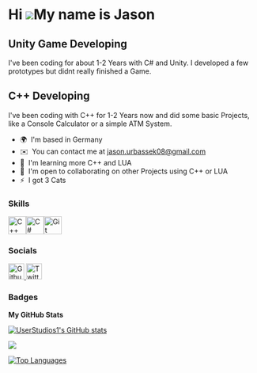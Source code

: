 Hi ![](https://user-images.githubusercontent.com/18350557/176309783-0785949b-9127-417c-8b55-ab5a4333674e.gif)My name is Jason
===============================================================================================================================================

Unity Game Developing
--------------------

I've been coding for about 1-2 Years with C# and Unity. I developed a few prototypes but didnt really finished a Game.

C++ Developing
---------------------

I've been coding with C++ for 1-2 Years now and did some basic Projects, like a Console Calculator or a simple ATM System.



* 🌍  I'm based in Germany
* ✉️  You can contact me at [jason.urbassek08@gmail.com](mailto:jason.urbassek08@gmail.com)
* 🧠  I'm learning more C++ and LUA
* 🤝  I'm open to collaborating on other Projects using C++ or LUA
* ⚡  I got 3 Cats

### Skills


<p align="left">
<a href="https://docs.microsoft.com/en-us/cpp/?view=msvc-170" target="_blank" rel="noreferrer"><img src="https://raw.githubusercontent.com/danielcranney/readme-generator/main/public/icons/skills/cplusplus-colored.svg" width="36" height="36" alt="C++" /></a><a href="https://docs.microsoft.com/en-us/dotnet/csharp/" target="_blank" rel="noreferrer"><img src="https://raw.githubusercontent.com/danielcranney/readme-generator/main/public/icons/skills/csharp-colored.svg" width="36" height="36" alt="C#" /></a><a href="https://git-scm.com/" target="_blank" rel="noreferrer"><img src="https://raw.githubusercontent.com/danielcranney/readme-generator/main/public/icons/skills/git-colored.svg" width="36" height="36" alt="Git" /></a>
</p>


### Socials

</picture> </a> <a href="https://www.github.com/UserStudios1" target="_blank" rel="noreferrer"> <picture> <source media="(prefers-color-scheme: dark)" srcset="https://raw.githubusercontent.com/danielcranney/readme-generator/main/public/icons/socials/github-dark.svg" /> <source media="(prefers-color-scheme: light)" srcset="https://raw.githubusercontent.com/danielcranney/readme-generator/main/public/icons/socials/github.svg" /> <img src="https://raw.githubusercontent.com/danielcranney/readme-generator/main/public/icons/socials/github.svg" width="32" height="32" alt="Github" /> </picture> </a> <a href="https://www.x.com/true_shadow12" target="_blank" rel="noreferrer"> <picture> <source media="(prefers-color-scheme: dark)" srcset="https://raw.githubusercontent.com/danielcranney/readme-generator/main/public/icons/socials/twitter-dark.svg" /> <source media="(prefers-color-scheme: light)" srcset="https://raw.githubusercontent.com/danielcranney/readme-generator/main/public/icons/socials/twitter.svg" /> <img src="https://raw.githubusercontent.com/danielcranney/readme-generator/main/public/icons/socials/twitter.svg" width="32" height="32" alt="Twitter" /> </picture> </a></p>

### Badges

<b>My GitHub Stats</b>

<a href="http://www.github.com/UserStudios1"><img src="https://github-readme-stats.vercel.app/api?username=Jason&show_icons=true&hide=&count_private=true&title_color=0891b2&text_color=ffffff&icon_color=0891b2&bg_color=1c1917&hide_border=true&show_icons=true" alt="UserStudios1's GitHub stats" /></a>

<a href="http://www.github.com/UserStudios1"><img src="https://github-readme-streak-stats.herokuapp.com/?user=Jason&stroke=ffffff&background=1c1917&ring=0891b2&fire=0891b2&currStreakNum=ffffff&currStreakLabel=0891b2&sideNums=ffffff&sideLabels=ffffff&dates=ffffff&hide_border=true" /></a>

<a href="https://github.com/UserStudios1" align="left"><img src="https://github-readme-stats.vercel.app/api/top-langs/?username=Jason&langs_count=10&title_color=0891b2&text_color=ffffff&icon_color=0891b2&bg_color=1c1917&hide_border=true&locale=en&custom_title=Top%20%Languages" alt="Top Languages" /></a>

